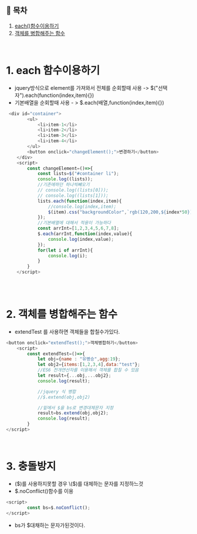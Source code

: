 ## 🔖 목차

1. [each()함수이용하기](#1-each-함수이용하기)<br/>
2. [객체를 병합해주는 함수](#2-객체를-병합해주는-함수)<br/>



<br/>



# 1. each 함수이용하기
- jquery방식으로 element를 가져와서 전체를 순회할때 사용 -> $("선택자").each(function(index,item){})
- 기본배열을 순회할때 사용 - > $.each(배열,function(index,item){})

```javascript
 <div id="container">
        <ul>
            <li>item-1</li>
            <li>item-2</li>
            <li>item-3</li>
            <li>item-4</li>
        </ul>
        <button onclick="changeElement();">변경하기</button>
    </div>
    <script>
        const changeElement=()=>{
            const lists=$("#container li");
            console.log((lists));
            //기존에하던 하나씩뺴오기
            // console.log((lists[0]));
            // console.log((lists[1]));
            lists.each(function(index,item){
                //console.log(index,item);
                $(item).css("backgroundColor",`rgb(120,200,${index*50})`);
            });
            //기본배열에 대해서 적용이 가능하다
            const arrInt=[1,2,3,4,5,6,7,8];
            $.each(arrInt,function(index,value){
                console.log(index,value);
            });
            for(let i of arrInt){
                console.log(i);
            }
        }
    </script>
    
```

<br/>

# 2. 객체를 병합해주는 함수
- extendTest 를 사용하면 객체들을 합칠수가있다.


```javascript
<button onclick="extendTest();">객체병합하기</button>
    <script>
        const extendTest=()=>{
            let obj={name : "유병승",agg:19};
            let obj2={items:[1,2,3,4],data:"test"};
            //ES6 전개연산자를 이용해서 객체를 합칠 수 있음
            let result={...obj,...obj2};
            console.log(result);

            //jquery 식 병합
            //$.extend(obj,obj2)

            //밑에서 $을 bs로 변경대체문자 지정
            result=bs.extend(obj,obj2);
            console.log(result);
        }
</script>
```

<br/>

# 3. 충돌방지


- \($)를 사용하지못할 경우 \($)를 대체하는 문자를 지정하느것
- $.noConflict()함수를 이용

```javascript
<script>
        const bs=$.noConflict();
</script>
```
- bs가 $대채하는 문자가된것이다.























